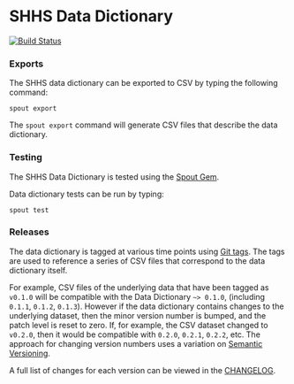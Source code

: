 SHHS Data Dictionary
====================

[![Build Status](https://travis-ci.com/nsrr/shhs-data-dictionary.svg?branch=master)](https://travis-ci.com/nsrr/shhs-data-dictionary)

### Exports

The SHHS data dictionary can be exported to CSV by typing the following command:

```
spout export
```

The `spout export` command will generate CSV files that describe the data
dictionary.


### Testing

The SHHS Data Dictionary is tested using the [Spout Gem](https://github.com/nsrr/spout).

Data dictionary tests can be run by typing:

```
spout test
```


### Releases

The data dictionary is tagged at various time points using
[Git tags](http://git-scm.com/book/en/Git-Basics-Tagging). The tags are used to
reference a series of CSV files that correspond to the data dictionary itself.

For example, CSV files of the underlying data that have been tagged as `v0.1.0`
will be compatible with the Data Dictionary `~> 0.1.0`,
(including `0.1.1`, `0.1.2`, `0.1.3`). However if the data dictionary contains
changes to the underlying dataset, then the minor version number is bumped, and
the patch level is reset to zero. If, for example, the CSV dataset changed to
`v0.2.0`, then it would be compatible with `0.2.0`, `0.2.1`, `0.2.2`, etc. The
approach for changing version numbers uses a variation on
[Semantic Versioning](http://semver.org).

A full list of changes for each version can be viewed in the
[CHANGELOG](https://github.com/nsrr/shhs-data-dictionary/blob/master/CHANGELOG.md).

